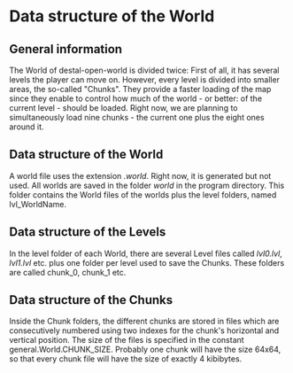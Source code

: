 # Data structure of the World #

## General information ##
The World of destal-open-world is divided twice: First of all, it has several levels the player can move on. However, every level is divided into smaller areas, the so-called "Chunks". They provide a faster loading of the map since they enable to control how much of the world - or better: of the current level - should be loaded.
Right now, we are planning to simultaneously load nine chunks - the current one plus the eight ones around it.

## Data structure of the World ##
A world file uses the extension _.world_. Right now, it is generated but not used.
All worlds are saved in the folder _world_ in the program directory.
This folder contains the World files of the worlds plus the level folders, named lvl\_WorldName.

## Data structure of the Levels ##
In the level folder of each World, there are several Level files called _lvl0.lvl_, _lvl1.lvl_ etc. plus one folder per level used to save the Chunks. These folders are called chunk\_0, chunk\_1 etc.

## Data structure of the Chunks ##
Inside the Chunk folders, the different chunks are stored in files which are consecutively numbered using two indexes for the chunk's horizontal and vertical position.
The size of the files is specified in the constant general.World.CHUNK\_SIZE. Probably one chunk will have the size 64x64, so that every chunk file will have the size of exactly 4 kibibytes.